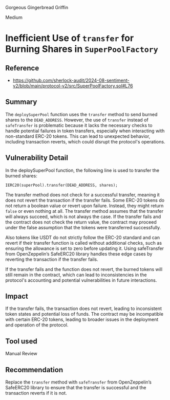 Gorgeous Gingerbread Griffin

Medium

# Inefficient Use of `transfer` for Burning Shares in `SuperPoolFactory`


## Reference
- https://github.com/sherlock-audit/2024-08-sentiment-v2/blob/main/protocol-v2/src/SuperPoolFactory.sol#L76
## Summary
The `deploySuperPool` function uses the `transfer` method to send burned shares to the `DEAD_ADDRESS`. However, the use of `transfer` instead of `safeTransfer` is problematic because it lacks the necessary checks to handle potential failures in token transfers, especially when interacting with non-standard ERC-20 tokens. This can lead to unexpected behavior, including transaction reverts, which could disrupt the protocol's operations.
## Vulnerability Detail
In the deploySuperPool function, the following line is used to transfer the burned shares:

```solidity
IERC20(superPool).transfer(DEAD_ADDRESS, shares);
```
The transfer method does not check for a successful transfer, meaning it does not revert the transaction if the transfer fails. Some ERC-20 tokens do not return a boolean value or revert upon failure. Instead, they might return `false` or even nothing at all. The transfer method assumes that the transfer will always succeed, which is not always the case. If the transfer fails and the contract does not check the return value, the contract may proceed under the false assumption that the tokens were transferred successfully.

Also tokens like USDT do not strictly follow the ERC-20 standard and can revert if their transfer function is called without additional checks, such as ensuring the allowance is set to zero before updating it. Using safeTransfer from OpenZeppelin’s SafeERC20 library handles these edge cases by reverting the transaction if the transfer fails.

If the transfer fails and the function does not revert, the burned tokens will still remain in the contract, which can lead to inconsistencies in the protocol's accounting and potential vulnerabilities in future interactions.
## Impact
If the transfer fails, the transaction does not revert, leading to inconsistent token states and potential loss of funds. The contract may be incompatible with certain ERC-20 tokens, leading to broader issues in the deployment and operation of the protocol.
## Tool used

Manual Review

## Recommendation
Replace the `transfer` method with `safeTransfer` from OpenZeppelin’s SafeERC20 library to ensure that the transfer is successful and the transaction reverts if it is not.